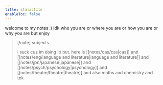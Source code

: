 ```yaml
---
title: stalactite
enableToc: false
---
```


welcome to my notes :) idk who you are or where you are or how you are or why you are but enjoy

> [!note] subjects
> 
> i suck cuz im doing ib but. here is [[notes/cas/cas|cas]] and [[notes/eng/language and literature|language and literature]] and [[notes/jpn/japanese|japanese]] and [[notes/psych/psychology|psychology]] and [[notes/theatre/theatre|theatre]] and also maths and chemistry and tok 







